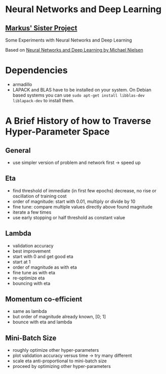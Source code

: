 # Neural Networks and Deep Learning

## [Markus' Sister Project](https://github.com/MarcasRealAccount/NeuralNetwork)

Some Experiments with Neural Networks and Deep Learning

Based on [Neural Networks and Deep Learning by Michael Nielsen](http://neuralnetworksanddeeplearning.com/)

# Dependencies

- armadillo
- LAPACK and BLAS have to be installed on your system.
   On Debian based systems you can use `sudo apt-get install libblas-dev liblapack-dev` to install them.

# A Brief History of how to Traverse Hyper-Parameter Space

## General
- use simpler version of problem and network first -> speed up

## Eta
- find threshold of immediate (in first few epochs) decrease, no rise or oscillation of training cost
- order of magnitude: start with 0.01, multiply or divide by 10
- fine tune: compare multiple values directly above found magnitude
- iterate a few times
- use early stopping or half threshold as constant value

## Lambda
- validation accuracy
- best improvement
- start with 0 and get good eta
- start at 1
- order of magnitude as with eta
- fine tune as with eta
- re-optimize eta
- bouncing with eta

## Momentum co-efficient
- same as lambda
- but order of magnitude already known, [0; 1]
- bounce with eta and lambda

## Mini-Batch Size
- roughly optimize other hyper-parameters
- plot validation accuracy versus time -> try many different
- scale eta anti-proportional to mini-batch size
- proceed by optimizing other hyper-parameters
